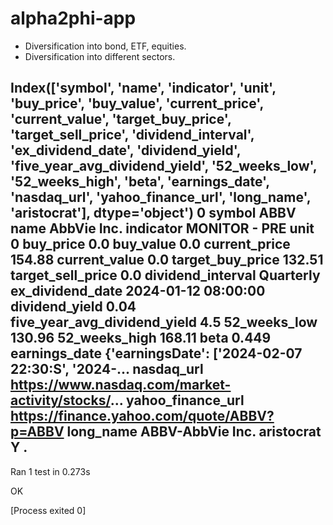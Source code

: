 # alpha2phi-app

- Diversification into bond, ETF, equities.
- Diversification into different sectors.

Index(['symbol', 'name', 'indicator', 'unit', 'buy_price', 'buy_value',
       'current_price', 'current_value', 'target_buy_price',
       'target_sell_price', 'dividend_interval', 'ex_dividend_date',
       'dividend_yield', 'five_year_avg_dividend_yield', '52_weeks_low',
       '52_weeks_high', 'beta', 'earnings_date', 'nasdaq_url',
       'yahoo_finance_url', 'long_name', 'aristocrat'],
      dtype='object')
                                                                              0
symbol                                                                     ABBV
name                                                                AbbVie Inc.
indicator                                                         MONITOR - PRE
unit                                                                          0
buy_price                                                                   0.0
buy_value                                                                   0.0
current_price                                                            154.88
current_value                                                               0.0
target_buy_price                                                         132.51
target_sell_price                                                           0.0
dividend_interval                                                     Quarterly
ex_dividend_date                                            2024-01-12 08:00:00
dividend_yield                                                             0.04
five_year_avg_dividend_yield                                                4.5
52_weeks_low                                                             130.96
52_weeks_high                                                            168.11
beta                                                                      0.449
earnings_date                 {'earningsDate': ['2024-02-07 22:30:S', '2024-...
nasdaq_url                    https://www.nasdaq.com/market-activity/stocks/...
yahoo_finance_url                   https://finance.yahoo.com/quote/ABBV?p=ABBV
long_name                                                      ABBV-AbbVie Inc.
aristocrat                                                                    Y
.
----------------------------------------------------------------------
Ran 1 test in 0.273s

OK

[Process exited 0]

